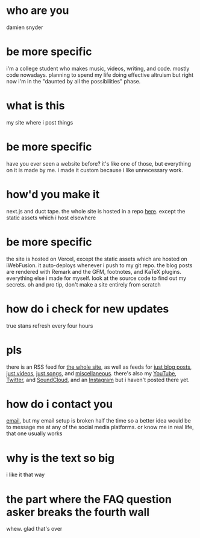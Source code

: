 # who are you

damien snyder

# be more specific

i'm a college student who makes music, videos, writing, and code. mostly code
nowadays. planning to spend my life doing effective altruism but right now i'm
in the "daunted by all the possibilities" phase.

# what is this

my site where i post things

# be more specific

have you ever seen a website before? it's like one of those, but everything on
it is made by me. i made it custom because i like unnecessary work.

# how'd you make it

next.js and duct tape. the whole site is hosted in a repo
[here](https://github.com/damiensnyder/personal-website). except the static
assets which i host elsewhere

# be more specific

the site is hosted on Vercel, except the static assets which are hosted on
iWebFusion. it auto-deploys whenever i push to my git repo. the blog posts are
rendered with Remark and the GFM, footnotes, and KaTeX plugins. everything else
i made for myself. look at the source code to find out my secrets. oh and pro
tip, don't make a site entirely from scratch

# how do i check for new updates

true stans refresh every four hours

# pls

there is an RSS feed for [the whole site](/rss.xml), as well as feeds for
[just blog posts](/blog/rss.xml), [just videos](/videos/rss.xml),
[just songs](/songs/rss.xml), and [miscellaneous](/misc/rss.xml). there's also
my [YouTube](https://www.youtube.com/channel/UC_JMabjdOb2k57k5pvHnfEg),
[Twitter](https://twitter.com/damien__snyder), and
[SoundCloud](https://soundcloud.com/damiensnyder), and an
[Instagram](https://www.instagram.com/damien__snyder) but i haven't posted there
yet.

# how do i contact you

[email](mailto:damien@damiensnyder.com), but my email setup is broken half the
time so a better idea would be to message me at any of the social media
platforms. or know me in real life, that one usually works

# why is the text so big

i like it that way

# the part where the FAQ question asker breaks the fourth wall

whew. glad that's over
